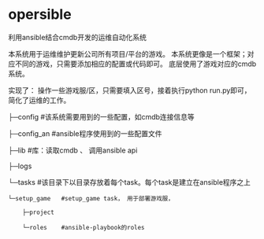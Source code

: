 # opersible
利用ansible结合cmdb开发的运维自动化系统

本系统用于运维维护更新公司所有项目/平台的游戏。
本系统更像是一个框架；对应不同的游戏，只需要添加相应的配置或代码即可。
底层使用了游戏对应的cmdb系统。

实现了： 操作一些游戏服/区，只需要填入区号，接着执行python run.py即可，简化了运维的工作。


├─config     #该系统需要用到的一些配置，如cmdb连接信息等

├─config_an  #ansible程序使用到的一些配置文件

├─lib        #库：读取cmdb 、 调用ansible api

├─logs

└─tasks      #该目录下以目录存放着每个task。每个task是建立在ansible程序之上

    └─setup_game   #setup_game task， 用于部署游戏服，
    
        ├─project
        
        └─roles    #ansible-playbook的roles
        
